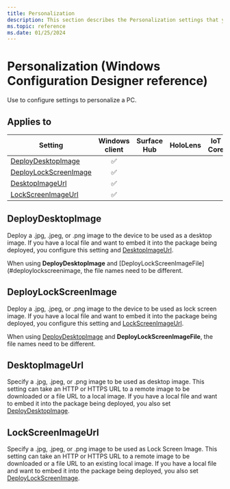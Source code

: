 ```yaml
---
title: Personalization
description: This section describes the Personalization settings that you can configure in provisioning packages for Windows 10 using Windows Configuration Designer.
ms.topic: reference
ms.date: 01/25/2024
---
```


# Personalization (Windows Configuration Designer reference)

Use to configure settings to personalize a PC.

## Applies to

| Setting   | Windows client | Surface Hub | HoloLens | IoT Core |
| --- | :---: | :---: | :---: | :---: |
| [DeployDesktopImage](#deploydesktopimage) | ✅  |  |  |  |
| [DeployLockScreenImage](#deploylockscreenimage) | ✅  |  |  |  |
| [DesktopImageUrl](#desktopimageurl) | ✅  |  |  |  |
| [LockScreenImageUrl](#lockscreenimageurl) | ✅  |  |  |  |

## DeployDesktopImage

Deploy a .jpg, .jpeg, or .png image to the device to be used as a desktop image. If you have a local file and want to embed it into the package being deployed, you configure this setting and [DesktopImageUrl](#desktopimageurl).

When using **DeployDesktopImage** and [DeployLockScreenImageFile](#deploylockscreenimage, the file names need to be different.

## DeployLockScreenImage

Deploy a .jpg, .jpeg, or .png image to the device to be used as lock screen image. If you have a local file and want to embed it into the package being deployed, you configure this setting and [LockScreenImageUrl](#lockscreenimageurl).

When using [DeployDesktopImage](#deploydesktopimage) and **DeployLockScreenImageFile**, the file names need to be different.

## DesktopImageUrl

Specify a .jpg, .jpeg, or .png image to be used as desktop image. This setting can take an HTTP or HTTPS URL to a remote image to be downloaded or a file URL to a local image. If you have a local file and want to embed it into the package being deployed, you also set [DeployDesktopImage](#deploydesktopimage).

## LockScreenImageUrl

Specify a .jpg, .jpeg, or .png image to be used as Lock Screen Image. This setting can take an HTTP or HTTPS URL to a remote image to be downloaded or a file URL to an existing local image. If you have a local file and want to embed it into the package being deployed, you also set [DeployLockScreenImage](#deploylockscreenimage).
